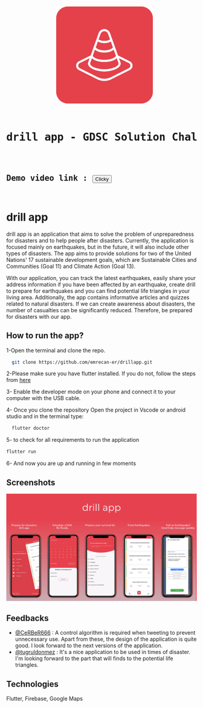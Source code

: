 <pre>
<p align="center">
  <img src="https://github.com/emrecan-er/drillapp/blob/main/screenshots/sized.png" />
</p>
<h1>drill app - GDSC Solution Challenge 2023 </h1>

<h2>Demo video link : <button class="(https://www.youtube.com/watch?v=9yB-hYXrkm4)">Clicky</button> </h2>
</pre>



  
# drill app

drill app is an application that aims to solve the problem of unpreparedness for disasters and to help people after disasters. Currently, the application is focused mainly on earthquakes, but in the future, it will also include other types of disasters. The app aims to provide solutions for two of the United Nations' 17 sustainable development goals, which are Sustainable Cities and Communities (Goal 11) and Climate Action (Goal 13).

With our application, you can track the latest earthquakes, easily share your address information if you have been affected by an earthquake, create drill to prepare for earthquakes and you can find potential life triangles in your living area. Additionally, the app contains informative articles and quizzes related to natural disasters. If we can create awareness about disasters, the number of casualties can be significantly reduced. Therefore, be prepared for disasters with our app.


## How to run the app?


1-Open the terminal and clone the repo.

```bash
  git clone https://github.com/emrecan-er/drillapp.git
```

2-Please make sure you have flutter installed. If you do not, follow the steps from [here](https://docs.flutter.dev/get-started/install)

3- Enable the developer mode on your phone and connect it to your computer with the USB cable.

4- Once you clone the repository Open the project in Vscode or android studio and in the terminal type:

```bash
  flutter doctor
```
5- to check for all requirements to run the application

```bash
flutter run
```
6- And now you are up and running in few moments



  
## Screenshots

![Uygulama Ekran Görüntüsü](https://github.com/emrecan-er/drillapp/blob/main/screenshots/Adsız.png)

  
## Feedbacks

- [@CeRBeR666](https://github.com/CeRBeR666) : A control algorithm is required when tweeting to prevent unnecessary use. Apart from these, the design of the application is quite good. I look forward to the next versions of the application.
- [@tugruldonmez](https://github.com/tugruldonmez) : It's a nice application to be used in times of disaster. I'm looking forward to the part that will finds to the potential life triangles.

  
## Technologies

Flutter,
Firebase,
Google Maps

